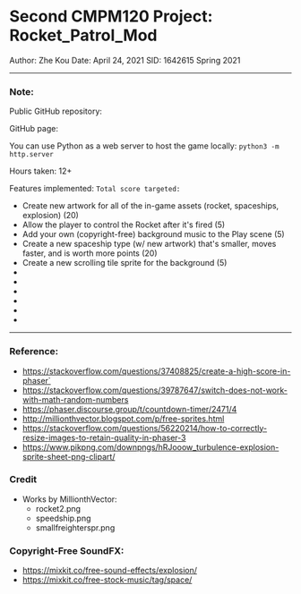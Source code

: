 # Second CMPM120 Project: Rocket_Patrol_Mod
Author: Zhe Kou
Date: April 24, 2021
SID:    1642615
Spring 2021  

---
### Note:
Public GitHub repository:


GitHub page:



You can use Python as a web server to host the game locally:
`python3 -m http.server`

Hours taken: 12+

Features implemented:
`Total score targeted: `

 - Create new artwork for all of the in-game assets (rocket, spaceships, explosion) (20) 
 - Allow the player to control the Rocket after it's fired (5)
 - Add your own (copyright-free) background music to the Play scene (5)
 - Create a new spaceship type (w/ new artwork) that's smaller, moves faster, and is worth more points (20)
 - Create a new scrolling tile sprite for the background (5)
 - 
 - 
 - 
 - 
 - 
 - 





---
### Reference:
 - https://stackoverflow.com/questions/37408825/create-a-high-score-in-phaser`
 - https://stackoverflow.com/questions/39787647/switch-does-not-work-with-math-random-numbers
 - https://phaser.discourse.group/t/countdown-timer/2471/4
 - http://millionthvector.blogspot.com/p/free-sprites.html
 - https://stackoverflow.com/questions/56220214/how-to-correctly-resize-images-to-retain-quality-in-phaser-3
 - https://www.pikpng.com/downpngs/hRJooow_turbulence-explosion-sprite-sheet-png-clipart/

### Credit
  - Works by MillionthVector:
    - rocket2.png
    - speedship.png
    - smallfreighterspr.png


### Copyright-Free SoundFX:
 - https://mixkit.co/free-sound-effects/explosion/
 - https://mixkit.co/free-stock-music/tag/space/



